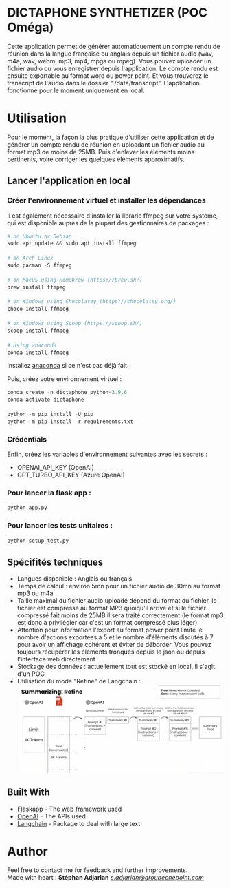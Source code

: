# DICTAPHONE SYNTHETIZER (POC Oméga)

Cette application permet de générer automatiquement un compte rendu de réunion dans la langue française ou anglais depuis un fichier audio (wav, m4a, wav, webm, mp3, mp4, mpga ou mpeg). Vous pouvez uploader un fichier audio ou vous enregistrer depuis l'application. Le compte rendu est ensuite exportable au format word ou power point. Et vous trouverez le transcript de l'audio dans le dossier "./data/transcript". L'application fonctionne pour le moment uniquement en local.

# Utilisation

Pour le moment, la façon la plus pratique d'utiliser cette application et de générer un compte rendu de réunion en uploadant un fichier audio au format mp3 de moins de 25MB. Puis d'enlever les éléments moins pertinents, voire corriger les quelques éléments approximatifs.

## Lancer l'application en local

### Créer l'environnement virtuel et installer les dépendances

Il est également nécessaire d'installer la librarie ffmpeg sur votre système, qui est disponible auprès de la plupart des gestionnaires de packages :

```Python
# on Ubuntu or Debian
sudo apt update && sudo apt install ffmpeg

# on Arch Linux
sudo pacman -S ffmpeg

# on MacOS using Homebrew (https://brew.sh/)
brew install ffmpeg

# on Windows using Chocolatey (https://chocolatey.org/)
choco install ffmpeg

# on Windows using Scoop (https://scoop.sh/)
scoop install ffmpeg

# Using anaconda
conda install ffmpeg
```

Installez [anaconda](https://www.anaconda.com/download) si ce n'est pas déjà fait.

Puis, créez votre environnement virtuel :

```Python
conda create -n dictaphone python=3.9.6
conda activate dictaphone

python -m pip install -U pip
python -m pip install -r requirements.txt
```

### Crédentials

Enfin, créez les variables d'environnement suivantes avec les secrets :

- OPENAI_API_KEY (OpenAI)
- GPT_TURBO_API_KEY (Azure OpenAI)

### Pour lancer la flask app :

```Python
python app.py
```

### Pour lancer les tests unitaires :

```Python
python setup_test.py
```

## Spécifités techniques

- Langues disponible : Anglais ou français
- Temps de calcul : environ 5mn pour un fichier audio de 30mn au format mp3 ou m4a
- Taille maximal du fichier audio uploadé dépend du format du fichier, le fichier est compressé au format MP3 quoiqu'il arrive et si le fichier compressé fait moins de 25MB il sera traité correctement (le format mp3 est donc à privilégier car c'est un format compressé plus léger)
- Attention pour information l'export au format power point limite le nombre d'actions exportées à 5 et le nombre d'éléments discutés à 7 pour avoir un affichage cohérent et éviter de déborder. Vous pouvez toujours récupérer les éléments tronqués depuis le json ou depuis l'interface web directement
- Stockage des données : actuellement tout est stocké en local, il s'agit d'un POC
- Utilisation du mode "Refine" de Langchain :
  ![Include](./static/img/Refine%20Method%20to%20handle%20large%20text.png)

## Built With

- [Flaskapp](https://pypi.org/project/flaskapp/) - The web framework used
- [OpenAI](https://platform.openai.com/docs/api-reference) - The APIs used
- [Langchain](https://python.langchain.com/en/latest/modules/chains/index_examples/summarize.html) - Package to deal with large text

# Author

Feel free to contact me for feedback and further improvements.  
Made with heart : **Stéphan Adjarian** *s.adjarian@groupeonepoint.com*
